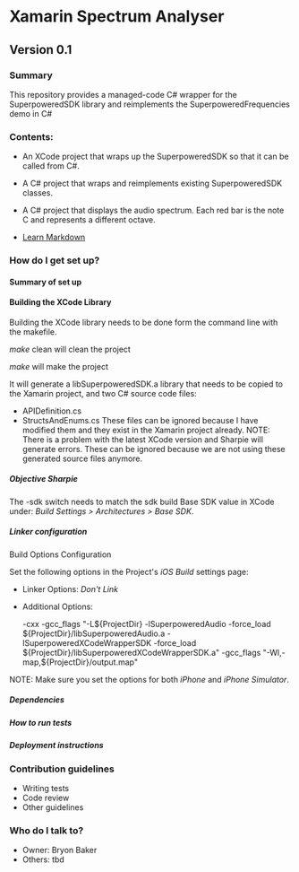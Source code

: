 # Xamarin Spectrum Analyser #

## Version 0.1 ##

### Summary ###

This repository provides a managed-code C# wrapper for the SuperpoweredSDK library and reimplements the SuperpoweredFrequencies demo in C#

### Contents: ###

* An XCode project that wraps up the SuperpoweredSDK so that it can be called from C#.
* A C# project that wraps and reimplements existing SuperpoweredSDK classes.
* A C# project that displays the audio spectrum. Each red bar is the note C and represents a different octave.

* [Learn Markdown](https://bitbucket.org/tutorials/markdowndemo)

### How do I get set up? ###

#### Summary of set up ###

#### Building the XCode Library ####

Building the XCode library needs to be done form the command line with the makefile.

*make* clean will clean the project

*make* will make the project

It will generate a libSuperpoweredSDK.a library that needs to be copied to the Xamarin project, and two C# source code files:
* APIDefinition.cs
* StructsAndEnums.cs
These files can be ignored because I have modified them and they exist in the Xamarin project already.
NOTE: There is a problem with the latest XCode version and Sharpie will generate errors. These can be ignored because we are not using these generated source files anymore.


##### Objective Sharpie ####

The -sdk switch needs to match the sdk build Base SDK value in XCode under: *Build Settings > Architectures > Base SDK*.

##### Linker configuration #####

Build Options Configuration

Set the following options in the Project's *iOS Build* settings page:

* Linker Options: *Don't Link*
* Additional Options:

	-cxx -gcc_flags "-L${ProjectDir} -lSuperpoweredAudio -force_load ${ProjectDir}/libSuperpoweredAudio.a -lSuperpoweredXCodeWrapperSDK -force_load ${ProjectDir}/libSuperpoweredXCodeWrapperSDK.a" -gcc_flags "-Wl,-map,${ProjectDir}/output.map"

NOTE: Make sure you set the options for both *iPhone* and *iPhone Simulator*.

##### Dependencies ####

##### How to run tests #####

##### Deployment instructions #####

### Contribution guidelines ###

* Writing tests
* Code review
* Other guidelines

### Who do I talk to? ###

* Owner: Bryon Baker
* Others: tbd